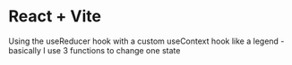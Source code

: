 # React + Vite
Using the useReducer hook with a custom useContext hook like a legend *-*  basically I use 3 functions to change one state

